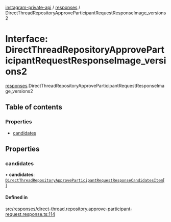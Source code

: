 [instagram-private-api](../../README.md) / [responses](../../modules/responses.md) / DirectThreadRepositoryApproveParticipantRequestResponseImage_versions2

# Interface: DirectThreadRepositoryApproveParticipantRequestResponseImage\_versions2

[responses](../../modules/responses.md).DirectThreadRepositoryApproveParticipantRequestResponseImage_versions2

## Table of contents

### Properties

- [candidates](DirectThreadRepositoryApproveParticipantRequestResponseImage_versions2.md#candidates)

## Properties

### candidates

• **candidates**: [`DirectThreadRepositoryApproveParticipantRequestResponseCandidatesItem`](DirectThreadRepositoryApproveParticipantRequestResponseCandidatesItem.md)[]

#### Defined in

[src/responses/direct-thread.repository.approve-participant-request.response.ts:114](https://github.com/Nerixyz/instagram-private-api/blob/4971f34/src/responses/direct-thread.repository.approve-participant-request.response.ts#L114)
